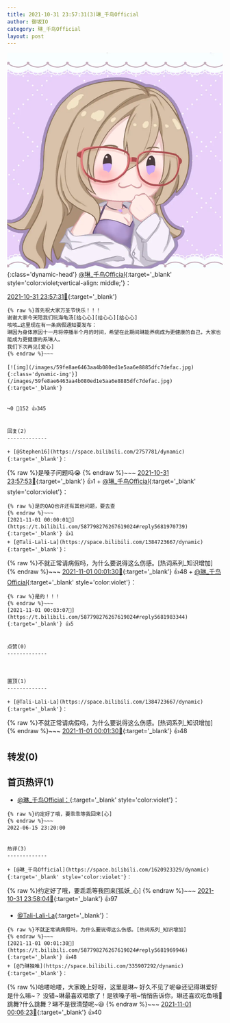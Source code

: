 ```yaml
---
title: 2021-10-31 23:57:31(3)琳_千鸟Official
author: 御坂IO
category: 琳_千鸟Official
layout: post
---
```


![img](/images/c0a88f85ebd0d056f37b114e0748e69556c8b488.jpg){:class='dynamic-head'}
[@琳_千鸟Official](https://space.bilibili.com/1620923329/dynamic){:target='_blank' style='color:violet;vertical-align: middle;'}：

[2021-10-31 23:57:31🔗](https://t.bilibili.com/587798276267619024){:target='_blank'}

~~~
{% raw %}首先祝大家万圣节快乐！！！
谢谢大家今天陪我们玩海龟汤[给心心][给心心][给心心]
咳咳…这里现在有一条病假通知要发布：
琳因为身体原因十一月将停播半个月的时间，希望在此期间琳能养病成为更健康的自己，大家也能成为更健康的系琳人。
我们下次再见[爱心]
{% endraw %}~~~

[![img](/images/59fe8ae6463aa4b080ed1e5aa6e8885dfc7defac.jpg){:class='dynamic-img'}](/images/59fe8ae6463aa4b080ed1e5aa6e8885dfc7defac.jpg){:target='_blank'}


↪️0 💬152 👍345


回复(2)
-------------

+ [@Stephen16](https://space.bilibili.com/2757781/dynamic){:target='_blank'}：
~~~
{% raw %}是嗓子问题吗😭
{% endraw %}~~~
[2021-10-31 23:57:53🔗](https://t.bilibili.com/587798276267619024#reply5681951617){:target='_blank'} 👍1
    + [@琳_千鸟Official](https://space.bilibili.com/1620923329/dynamic){:target='_blank' style='color:violet'}：
~~~
{% raw %}是的QAQ也许还有其他问题，要去查
{% endraw %}~~~
[2021-11-01 00:00:01🔗](https://t.bilibili.com/587798276267619024#reply5681970739){:target='_blank'} 👍1
+ [@Tali-Lali-La](https://space.bilibili.com/1384723667/dynamic){:target='_blank'}：
~~~
{% raw %}不就正常请病假吗，为什么要说得这么伤感。[热词系列_知识增加]
{% endraw %}~~~
[2021-11-01 00:01:30🔗](https://t.bilibili.com/587798276267619024#reply5681969946){:target='_blank'} 👍48
    + [@琳_千鸟Official](https://space.bilibili.com/1620923329/dynamic){:target='_blank' style='color:violet'}：
~~~
{% raw %}是的！！！
{% endraw %}~~~
[2021-11-01 00:03:07🔗](https://t.bilibili.com/587798276267619024#reply5681983344){:target='_blank'} 👍5


点赞(0)
-------------



置顶(1)
-------------

+ [@Tali-Lali-La](https://space.bilibili.com/1384723667/dynamic){:target='_blank'}：
~~~
{% raw %}不就正常请病假吗，为什么要说得这么伤感。[热词系列_知识增加]
{% endraw %}~~~
[2021-11-01 00:01:30🔗](https://t.bilibili.com/587798276267619024#reply5681969946){:target='_blank'} 👍48


转发(0)
-------------



首页热评(1)
-------------

+ [@琳_千鸟Official：](https://space.bilibili.com/1620923329/dynamic){:target='_blank' style='color:violet'}：
~~~
{% raw %}约定好了哦，要乖乖等我回来[心]
{% endraw %}~~~
2022-06-15 23:20:00


热评(3)
-------------

+ [@琳_千鸟Official](https://space.bilibili.com/1620923329/dynamic){:target='_blank' style='color:violet'}：
~~~
{% raw %}约定好了哦，要乖乖等我回来[狐妖_心]
{% endraw %}~~~
[2021-10-31 23:58:04🔗](https://t.bilibili.com/587798276267619024#reply5681956713){:target='_blank'} 👍97
+ [@Tali-Lali-La](https://space.bilibili.com/1384723667/dynamic){:target='_blank'}：
~~~
{% raw %}不就正常请病假吗，为什么要说得这么伤感。[热词系列_知识增加]
{% endraw %}~~~
[2021-11-01 00:01:30🔗](https://t.bilibili.com/587798276267619024#reply5681969946){:target='_blank'} 👍48
+ [@乃琳独唯](https://space.bilibili.com/335907292/dynamic){:target='_blank'}：
~~~
{% raw %}哈喽哈喽，大家晚上好呀，这里是琳~
好久不见了呢😁还记得琳爱好是什么嘛~？
没错~琳最喜欢唱歌了！是铁嗓子哦~悄悄告诉你，琳还喜欢吃鱼哦🥰
跳舞?什么跳舞？琳不是很清楚呢~😃
{% endraw %}~~~
[2021-11-01 00:06:23🔗](https://t.bilibili.com/587798276267619024#reply5681999915){:target='_blank'} 👍40


